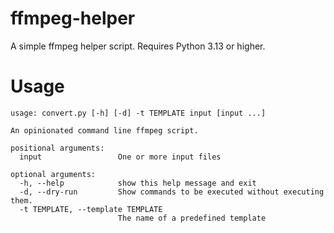 # ffmpeg-helper
A simple ffmpeg helper script. Requires Python 3.13 or higher.

# Usage
```
usage: convert.py [-h] [-d] -t TEMPLATE input [input ...]

An opinionated command line ffmpeg script.

positional arguments:
  input                 One or more input files

optional arguments:
  -h, --help            show this help message and exit
  -d, --dry-run         Show commands to be executed without executing them.
  -t TEMPLATE, --template TEMPLATE
                        The name of a predefined template
```
